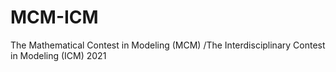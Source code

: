 # MCM-ICM
The Mathematical Contest in Modeling (MCM) /The Interdisciplinary Contest in Modeling (ICM) 2021
